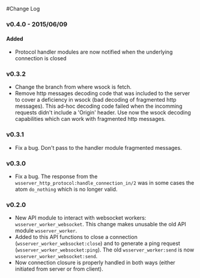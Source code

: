 #Change Log

### v0.4.0 - 2015/06/09
#### Added
* Protocol handler modules are now notified when the underlying connection is closed

### v0.3.2

* Change the branch from where wsock is fetch.
* Remove http messages decoding code that was included to the server to cover a deficiency in wsock (bad decoding of fragmented http messages). This ad-hoc decoding code failed when the incomming requests didn't include a 'Origin' header. Use now the wsock decoding capabilities which can work with fragmented http messages.

### v0.3.1

* Fix a bug. Don't pass to the handler module fragmented messages.

### v0.3.0

* Fix a bug. The response from the ```wsserver_http_protocol:handle_connection_in/2``` was in some cases the atom ```do_nothing```  which is no longer valid.

### v0.2.0

* New API module to interact with websocket workers: ```wsserver_worker_websocket```. This change makes unusable the old API module ```wsserver_worker```.
* Added to this API functions to close a connection (```wsserver_worker_websocket:close```) and to generate a ping request (```wsserver_worker_websocket:ping```). The old ```wsserver_worker:send``` is now ```wsserver_worker_websocket:send```.
* Now connection closure is properly handled in both ways (either initiated from server or from client).
